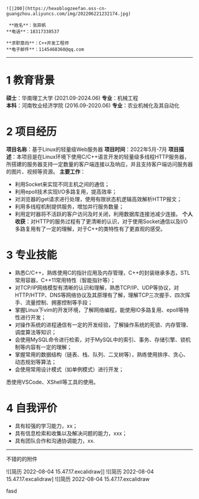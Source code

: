 
```col
![|200](https://hexoblogzeefan.oss-cn-guangzhou.aliyuncs.com/img/202206221232174.jpg)

 **姓名**：张菲帆   
**电话**：18317338537

**求职意向**：C++开发工程师
**电子邮件**：1145468360@qq.com
```
---

# 1 教育背景

**硕士**：华南理工大学             (2021.09-2024.06)                        **专业**：机械工程  
**本科**：河南牧业经济学院     (2016.09-2020.06)                        **专业**：农业机械化及其自动化   


# 2 项目经历
**项目名称**：基于Linux的轻量级Web服务器                               **项目时间**：2022年5月-7月
**项目描述**：本项目是在Linux环境下使用C/C++语言开发的轻量级多线程HTTP服务器，所搭建的服务器支持一定数量的客户端连接以及响应，并且支持客户端访问服务器的图片、视频等资源。
**主要工作**：
- 利用Socket来实现不同主机之间的通信；
- 利用epoll技术实现I/O多路复用，提高效率；
- 对浏览器的get请求进行处理，使用有限状态机逻辑高效解析HTTP报文；
- 利用多线程机制提供服务，增加并行服务数量；
- 利用定时器将不活跃的客户访问及时关闭，利用数据库连接池减少连接。 
**个人收获**：对HTTP的服务过程有了更清晰的认识，对于使用Socket通信以及I/O多路复用有了一定的理解，对于C++的类特性有了更直观的感受。

# 3 专业技能
- 熟悉C/C++，熟练使用C的指针应用及内存管理，C++的封装继承多态，STL常用容器，C++11常用特性（智能指针等）；
- 对TCP/IP网络模型有清晰的认识和理解，熟悉TCP/IP、UDP等协议，对HTTP/HTTP、DNS等网络协议及其原理有了解，理解TCP三次握手、四次挥手、流量控制、拥塞控制等手段；
- 掌握Linux下vim的开发环境，了解网络编程，能使用IO多路复用、epoll等特性进行开发；
- 对操作系统的进程通信有一定的开发经验，了解操作系统的死锁、内存管理、调度算法等知识；
- 会使用MySQL命令进行检索，对于MySQL中的索引、事务、存储引擎、锁机制等内容有一定的理解；
- 掌握常用的数据结构（链表、栈、队列、二叉树等），熟练使用排序、贪心、动态规划等算法；
- 会使用常用设计模式（如单例模式）进行开发；

悉使用VSCode、XShell等工具的使用。

# 4 自我评价
- 具有较强的学习能力，xx；
- 具有信息检索和收集以及解决问题的能力，xxx；
- 具有团队合作和沟通协调能力，xx.

---
不错的的附件

![[简历 2022-08-04 15.47.17.excalidraw]]
![[简历 2022-08-04 15.47.17.excalidraw]
![[简历 2022-08-04 15.47.17.excalidraw


fasd
